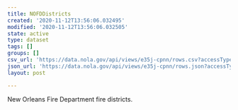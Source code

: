 ```yaml
---
title: NOFDDistricts
created: '2020-11-12T13:56:06.032495'
modified: '2020-11-12T13:56:06.032505'
state: active
type: dataset
tags: []
groups: []
csv_url: 'https://data.nola.gov/api/views/e35j-cpnn/rows.csv?accessType=DOWNLOAD'
json_url: 'https://data.nola.gov/api/views/e35j-cpnn/rows.json?accessType=DOWNLOAD'
layout: post

---
```

<DIV STYLE="text-align:Left;"><DIV><DIV><P><SPAN>New Orleans Fire Department fire districts.</SPAN></P></DIV></DIV></DIV>
